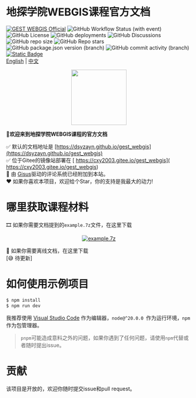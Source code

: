 # 地探学院WEBGIS课程官方文档
[![GEST WEBGIS Official](https://img.shields.io/badge/GEST%20WEBGIS-Official-%23027f98)](https://gest.jlu.edu.cn/index.htm) ![GitHub Workflow Status (with event)](https://img.shields.io/github/actions/workflow/status/DSYZayn/gest_webgis/.github%2Fworkflows%2Fdeploy.yml) ![GitHub License](https://img.shields.io/github/license/DSYZayn/gest_webgis) ![GitHub deployments](https://img.shields.io/github/deployments/DSYZayn/gest_webgis/github-pages) ![GitHub Discussions](https://img.shields.io/github/discussions/DSYZayn/gest_webgis) ![GitHub repo size](https://img.shields.io/github/repo-size/DSYZayn/gest_webgis) ![GitHub Repo stars](https://img.shields.io/github/stars/DSYZayn/gest_webgis) ![GitHub package.json version (branch)](https://img.shields.io/github/package-json/v/DSYZayn/gest_webgis/main) ![GitHub commit activity (branch)](https://img.shields.io/github/commit-activity/y/DSYZayn/gest_webgis) [![Static Badge](https://img.shields.io/badge/gitee-mirror-%23c71d23)](https://gitee.com/cxy2003/gest_webgis)  
[English](README.md) | [中文](README_zh.md)
<div align="center">
    <img src="https://dsyzayn.github.io/gest_webgis/imgs/avartar.webp" width="150px" height="150px">  
</div>

 **🥳欢迎来到地探学院WEBGIS课程的官方文档**

✅ 默认的文档地址是 [https://dsyzayn.github.io/gest_webgis](https://dsyzayn.github.io/gest_webgis)  
✅ 位于Gitee的镜像站部署在 [ https://cxy2003.gitee.io/gest_webgis]( https://cxy2003.gitee.io/gest_webgis)  
🎉 由 [Gisus](https://giscus.app/zh-CN)驱动的评论系统已经附加到本站。  
❤️ 如果你喜欢本项目，欢迎给个Star，你的支持是我最大的动力!
# 哪里获取课程材料
🎞️ 如果你需要文档提到的`example.7z`文件，在这里下载  
<div align="center">
    <a href="https://dsyzayn.github.io/gest_webgis/example.7z" target="self">
        <img src="https://img.shields.io/badge/click%20to%20download-example.7z-blue" alt="example.7z"/>
    </a>
</div>

🎨 如果你需要离线文档，在这里下载    
[😅 待更新]

# 如何使用示例项目
```sh
$ npm install
$ npm run dev
```
我推荐使用 [Visual Studio Code](https://code.visualstudio.com/) 作为编辑器，`node@^20.0.0 `作为运行环境，`npm` 作为包管理器。

> `pnpm`可能造成意料之外的问题，如果你遇到了任何问题，请使用`npm`代替或者随时提出issue。

# 贡献
该项目是开放的，欢迎你随时提交issue和pull request。